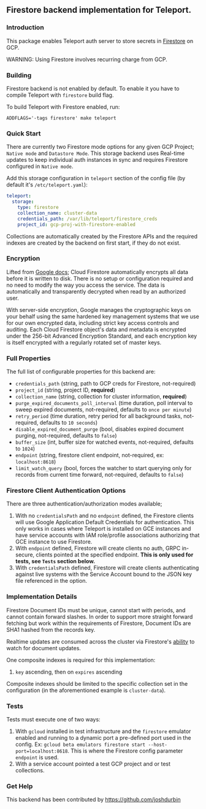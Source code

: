 ## Firestore backend implementation for Teleport.

### Introduction

This package enables Teleport auth server to store secrets in 
[Firestore](https://cloud.google.com/firestore/docs/) on GCP.

WARNING: Using Firestore involves recurring charge from GCP.

### Building

Firestore backend is not enabled by default. To enable it you have to 
compile Teleport with `firestore` build flag.

To build Teleport with Firestore enabled, run:

```
ADDFLAGS='-tags firestore' make teleport
```

### Quick Start

There are currently two Firestore mode options for any given GCP Project; `Native mode` and
`Datastore Mode`. This storage backend uses Real-time updates to keep individual auth instances
in sync and requires Firestore configured in `Native mode`.  

Add this storage configuration in `teleport` section of the config file (by default it's `/etc/teleport.yaml`):

```yaml
teleport:
  storage:
    type: firestore
    collection_name: cluster-data
    credentials_path: /var/lib/teleport/firestore_creds
    project_id: gcp-proj-with-firestore-enabled
```

Collections are automatically created by the Firestore APIs and the required indexes are created
by the backend on first start, if they do not exist.

### Encryption

Lifted from [Google docs](https://cloud.google.com/firestore/docs/server-side-encryption); Cloud Firestore automatically
encrypts all data before it is written to disk. There is no setup or configuration required and no need to modify the
way you access the service. The data is automatically and transparently decrypted when read by an authorized user.

With server-side encryption, Google manages the cryptographic keys on your behalf using the same hardened key management
systems that we use for our own encrypted data, including strict key access controls and auditing. Each Cloud Firestore
object's data and metadata is encrypted under the 256-bit Advanced Encryption Standard, and each encryption key is itself
encrypted with a regularly rotated set of master keys.

### Full Properties

The full list of configurable properties for this backend are:

- `credentials_path` (string, path to GCP creds for Firestore, not-required)
- `project_id` (string, project ID, **required**)
- `collection_name` (string, collection for cluster information, **required**)
- `purge_expired_documents_poll_interval` (time duration, poll interval to sweep expired documents, not-required, defaults to `once per minute`)
- `retry_period` (time duration, retry period for all background tasks, not-required, defaults to `10 seconds`)
- `disable_expired_document_purge` (bool, disables expired document purging, not-required, defaults to `false`)
- `buffer_size` (int, buffer size for watched events, not-required, defaults to `1024`)
- `endpoint` (string, firestore client endpoint, not-required, ex: `localhost:8618`)
- `limit_watch_query` (bool, forces the watcher to start querying only for records from current time forward, not-required, defaults to `false`)

### Firestore Client Authentication Options

There are three authentication/authorization modes available;

1. With no `credentialsPath` and no `endpoint` defined, the Firestore clients will use
Google Application Default Credentials for authentication. This only works in cases
where Teleport is installed on GCE instances and have service accounts with IAM role/profile
associations authorizing that GCE instance to use Firestore.  
2. With `endpoint` defined, Firestore will create clients no auth, GRPC in-secure, clients pointed
at the specified endpoint. **This is only used for tests, see `Tests` section below.**
3. With `credentialsPath` defined, Firestore will create clients authenticating against
live systems with the Service Account bound to the JSON key file referenced in the option.

### Implementation Details

Firestore Document IDs must be unique, cannot start with periods, and cannot contain forward
slashes. In order to support more straight forward fetching but work within the requirements
of Firestore, Document IDs are SHA1 hashed from the records key.

Realtime updates are consumed across the cluster via Firestore's [ability](https://cloud.google.com/firestore/docs/query-data/listen)
to watch for document updates.

One composite indexes is required for this implementation:

1. `key` ascending, then on `expires` ascending

Composite indexes should be limited to the specific collection set in the
configuration (in the aforementioned example is `cluster-data`).

### Tests

Tests must execute one of two ways:

1. With `gcloud` installed in test infrastructure and the `firestore` emulator enabled
and running to a dynamic port a pre-defined port used in the config.
Ex: `gcloud beta emulators firestore start --host-port=localhost:8618`. This is where the Firestore config
parameter `endpoint` is used.
2. With a service account pointed a test GCP project and or test collections.  

### Get Help

This backend has been contributed by https://github.com/joshdurbin